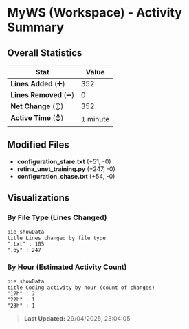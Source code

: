 # MyWS (Workspace) - Activity Summary 

## Overall Statistics

| Stat                   | Value                                                             |
| ---------------------- | ----------------------------------------------------------------- |
| **Lines Added** (➕)   | 352                                          |
| **Lines Removed** (➖) | 0                                        |
| **Net Change** (↕)    | 352                |
| **Active Time** (⌚)   | 1 minute |


## Modified Files
- **configuration_stare.txt** (+51, -0)
- **retina_unet_training.py** (+247, -0)
- **configuration_chase.txt** (+54, -0)

## Visualizations

### By File Type (Lines Changed)

```mermaid
pie showData
title Lines changed by file type
".txt" : 105
".py" : 247
```

### By Hour (Estimated Activity Count)

```mermaid
pie showData
title Coding activity by hour (count of changes)
"17h" : 2
"22h" : 1
"23h" : 1
```


> **Last Updated:** 29/04/2025, 23:04:05
